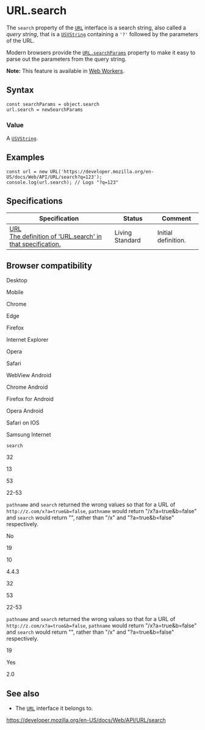 URL.search
==========

The `search` property of the [`URL`](../url) interface is a search string, also called a *query string*, that is a [`USVString`](../usvstring) containing a `'?'` followed by the parameters of the URL.

Modern browsers provide the [`URL.searchParams`](searchparams) property to make it easy to parse out the parameters from the query string.

**Note:** This feature is available in [Web Workers](../web_workers_api).

Syntax
------

    const searchParams = object.search
    url.search = newSearchParams

### Value

A [`USVString`](../usvstring).

Examples
--------

    const url = new URL('https://developer.mozilla.org/en-US/docs/Web/API/URL/search?q=123');
    console.log(url.search); // Logs "?q=123"

Specifications
--------------

<table><thead><tr class="header"><th>Specification</th><th>Status</th><th>Comment</th></tr></thead><tbody><tr class="odd"><td><a href="https://url.spec.whatwg.org/#dom-url-search">URL<br />
<span class="small">The definition of 'URL.search' in that specification.</span></a></td><td><span class="spec-living">Living Standard</span></td><td>Initial definition.</td></tr></tbody></table>

Browser compatibility
---------------------

Desktop

Mobile

Chrome

Edge

Firefox

Internet Explorer

Opera

Safari

WebView Android

Chrome Android

Firefox for Android

Opera Android

Safari on IOS

Samsung Internet

`search`

32

13

53

22-53

`pathname` and `search` returned the wrong values so that for a URL of `http://z.com/x?a=true&b=false`, `pathname` would return "/x?a=true&b=false" and `search` would return "", rather than "/x" and "?a=true&b=false" respectively.

No

19

10

4.4.3

32

53

22-53

`pathname` and `search` returned the wrong values so that for a URL of `http://z.com/x?a=true&b=false`, `pathname` would return "/x?a=true&b=false" and `search` would return "", rather than "/x" and "?a=true&b=false" respectively.

19

Yes

2.0

See also
--------

-   The [`URL`](../url) interface it belongs to.

<a href="https://developer.mozilla.org/en-US/docs/Web/API/URL/search" class="_attribution-link">https://developer.mozilla.org/en-US/docs/Web/API/URL/search</a>
